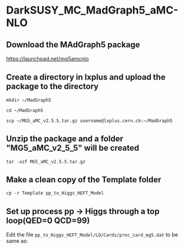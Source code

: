 # DarkSUSY_MC_MadGraph5_aMC-NLO

## Download the MAdGraph5 package

https://launchpad.net/mg5amcnlo

## Create a directory in lxplus and upload the package to the directory

`mkdir ~/MadGraph5`

`cd ~/MadGraph5`

`scp ~/MG5_aMC_v2.5.5.tar.gz username@lxplus.cern.ch:~/MadGraph5`

## Unzip the package and a folder "MG5_aMC_v2_5_5" will be created

`tar -xzf MG5_aMC_v2.5.5.tar.gz`

## Make a clean copy of the Template folder

`cp -r Template pp_to_Higgs_HEFT_Model`

## Set up process pp -> Higgs through a top loop(QED=0 QCD=99)

Edit the file `pp_to_Higgs_HEFT_Model/LO/Cards/proc_card_mg5.dat` to be same as:
